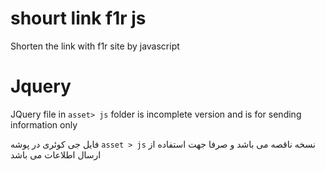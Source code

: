 # shourt link f1r js
Shorten the link with f1r site by javascript


# Jquery

JQuery file in `asset> js` folder is incomplete version and is for sending information only

فایل جی کوئری در پوشه `asset > js` نسخه ناقصه می باشد و صرفا جهت استفاده از ارسال اطلاعات می باشد
